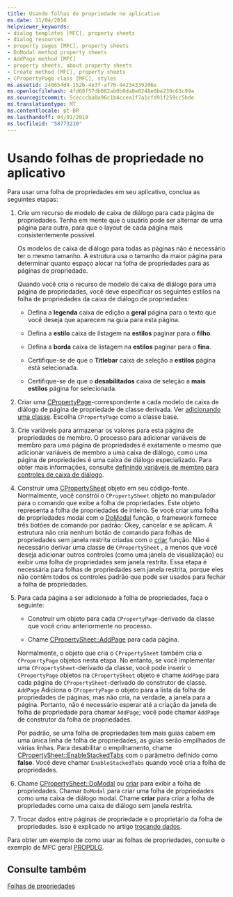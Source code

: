 ```yaml
---
title: Usando folhas de propriedade no aplicativo
ms.date: 11/04/2016
helpviewer_keywords:
- dialog templates [MFC], property sheets
- dialog resources
- property pages [MFC], property sheets
- DoModal method property sheets
- AddPage method [MFC]
- property sheets, about property sheets
- Create method [MFC], property sheets
- CPropertyPage class [MFC], styles
ms.assetid: 240654d4-152b-4e3f-af7b-44234339206e
ms.openlocfilehash: 4fd68f57db082ab0b0da0e8248e0be239c63c99a
ms.sourcegitcommit: 5cecccba0a96c1b4ccea1f7a1cfd91f259cc5bde
ms.translationtype: MT
ms.contentlocale: pt-BR
ms.lasthandoff: 04/01/2019
ms.locfileid: "58773210"
---
```

# <a name="using-property-sheets-in-your-application"></a>Usando folhas de propriedade no aplicativo

Para usar uma folha de propriedades em seu aplicativo, conclua as seguintes etapas:

1. Crie um recurso de modelo de caixa de diálogo para cada página de propriedades. Tenha em mente que o usuário pode ser alternar de uma página para outra, para que o layout de cada página mais consistentemente possível.

   Os modelos de caixa de diálogo para todas as páginas não é necessário ter o mesmo tamanho. A estrutura usa o tamanho da maior página para determinar quanto espaço alocar na folha de propriedades para as páginas de propriedade.

   Quando você cria o recurso de modelo de caixa de diálogo para uma página de propriedades, você deve especificar os seguintes estilos na folha de propriedades da caixa de diálogo de propriedades:

   - Defina a **legenda** caixa de edição a **geral** página para o texto que você deseja que aparecem na guia para esta página.

   - Defina a **estilo** caixa de listagem na **estilos** paginar para o **filho**.

   - Defina a **borda** caixa de listagem na **estilos** paginar para o **fina**.

   - Certifique-se de que o **Titlebar** caixa de seleção a **estilos** página está selecionada.

   - Certifique-se de que o **desabilitados** caixa de seleção a **mais estilos** página for selecionada.

1. Criar uma [CPropertyPage](../mfc/reference/cpropertypage-class.md)-correspondente a cada modelo de caixa de diálogo de página de propriedade de classe derivada. Ver [adicionando uma classe](../ide/adding-a-class-visual-cpp.md). Escolha `CPropertyPage` como a classe base.

1. Crie variáveis para armazenar os valores para esta página de propriedades de membro. O processo para adicionar variáveis de membro para uma página de propriedades é exatamente o mesmo que adicionar variáveis de membro a uma caixa de diálogo, como uma página de propriedades é uma caixa de diálogo especializado. Para obter mais informações, consulte [definindo variáveis de membro para controles de caixa de diálogo](../windows/defining-member-variables-for-dialog-controls.md).

1. Construir uma [CPropertySheet](../mfc/reference/cpropertysheet-class.md) objeto em seu código-fonte. Normalmente, você constrói o `CPropertySheet` objeto no manipulador para o comando que exibe a folha de propriedades. Este objeto representa a folha de propriedades de inteiro. Se você criar uma folha de propriedades modal com o [DoModal](../mfc/reference/cpropertysheet-class.md#domodal) função, o framework fornece três botões de comando por padrão: Okey, cancelar e se aplicam. A estrutura não cria nenhum botão de comando para folhas de propriedades sem janela restrita criadas com o [criar](../mfc/reference/cpropertysheet-class.md#create) função. Não é necessário derivar uma classe de `CPropertySheet` , a menos que você deseja adicionar outros controles (como uma janela de visualização) ou exibir uma folha de propriedades sem janela restrita. Essa etapa é necessária para folhas de propriedades sem janela restrita, porque eles não contêm todos os controles padrão que pode ser usados para fechar a folha de propriedades.

1. Para cada página a ser adicionado à folha de propriedades, faça o seguinte:

   - Construir um objeto para cada `CPropertyPage`-derivado da classe que você criou anteriormente no processo.

   - Chame [CPropertySheet::AddPage](../mfc/reference/cpropertysheet-class.md#addpage) para cada página.

   Normalmente, o objeto que cria o `CPropertySheet` também cria o `CPropertyPage` objetos nesta etapa. No entanto, se você implementar uma `CPropertySheet`-derivado da classe, você pode inserir o `CPropertyPage` objetos na `CPropertySheet` objeto e chame `AddPage` para cada página do `CPropertySheet`-derivado do construtor de classe. `AddPage` Adiciona o `CPropertyPage` o objeto para a lista da folha de propriedades de páginas, mas não cria, na verdade, a janela para a página. Portanto, não é necessário esperar até a criação da janela de folha de propriedade para chamar `AddPage`; você pode chamar `AddPage` de construtor da folha de propriedades.

   Por padrão, se uma folha de propriedades tem mais guias cabem em uma única linha de folha de propriedades, as guias serão empilhados de várias linhas. Para desabilitar o empilhamento, chame [CPropertySheet::EnableStackedTabs](../mfc/reference/cpropertysheet-class.md#enablestackedtabs) com o parâmetro definido como **falso**. Você deve chamar `EnableStackedTabs` quando você cria a folha de propriedades.

1. Chame [CPropertySheet::DoModal](../mfc/reference/cpropertysheet-class.md#domodal) ou [criar](../mfc/reference/cpropertysheet-class.md#create) para exibir a folha de propriedades. Chamar `DoModal` para criar uma folha de propriedades como uma caixa de diálogo modal. Chame **criar** para criar a folha de propriedades como uma caixa de diálogo sem janela restrita.

1. Trocar dados entre páginas de propriedade e o proprietário da folha de propriedades. Isso é explicado no artigo [trocando dados](../mfc/exchanging-data.md).

Para obter um exemplo de como usar as folhas de propriedades, consulte o exemplo de MFC geral [PROPDLG](../overview/visual-cpp-samples.md).

## <a name="see-also"></a>Consulte também

[Folhas de propriedades](../mfc/property-sheets-mfc.md)
